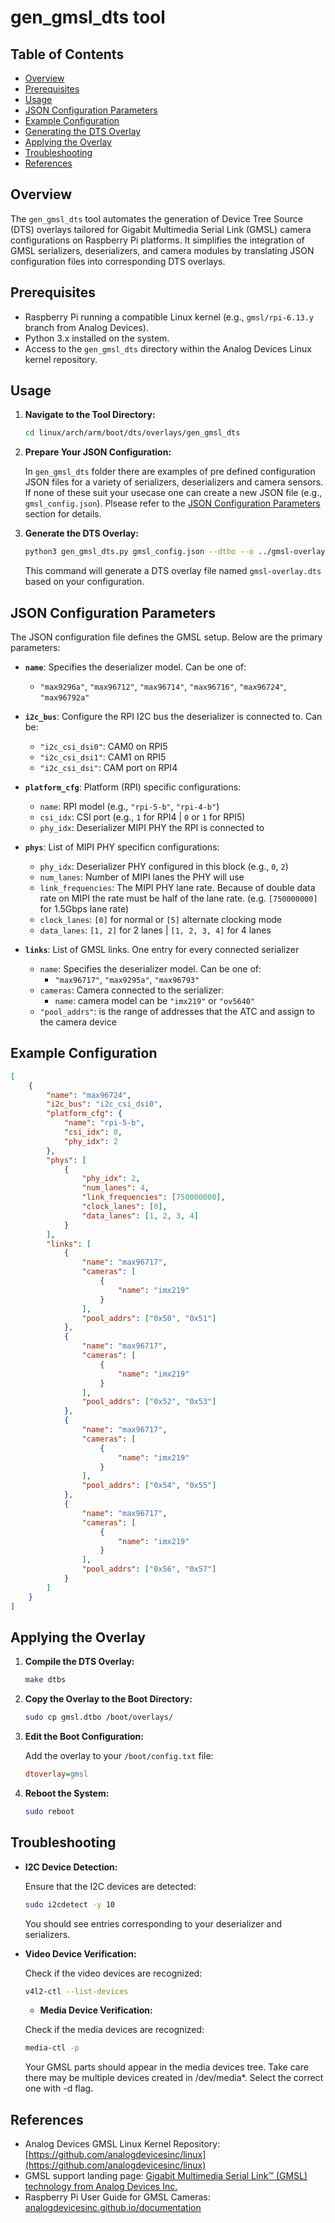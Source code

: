 # gen_gmsl_dts tool

## Table of Contents

- [Overview](#overview)
- [Prerequisites](#prerequisites)
- [Usage](#usage)
- [JSON Configuration Parameters](#json-configuration-parameters)
- [Example Configuration](#example-configuration)
- [Generating the DTS Overlay](#generating-the-dts-overlay)
- [Applying the Overlay](#applying-the-overlay)
- [Troubleshooting](#troubleshooting)
- [References](#references)

## Overview

The `gen_gmsl_dts` tool automates the generation of Device Tree Source (DTS) overlays tailored for Gigabit Multimedia Serial Link (GMSL) camera configurations on Raspberry Pi platforms. It simplifies the integration of GMSL serializers, deserializers, and camera modules by translating JSON configuration files into corresponding DTS overlays.

## Prerequisites

- Raspberry Pi running a compatible Linux kernel (e.g., `gmsl/rpi-6.13.y` branch from Analog Devices).
- Python 3.x installed on the system.
- Access to the `gen_gmsl_dts` directory within the Analog Devices Linux kernel repository.

## Usage

1. **Navigate to the Tool Directory:**

   ```bash
   cd linux/arch/arm/boot/dts/overlays/gen_gmsl_dts
   ```

2. **Prepare Your JSON Configuration:**

   In `gen_gmsl_dts` folder there are examples of pre defined configuration JSON files for a variety of serializers, deserializers and camera sensors. If none of these suit your usecase one can create a new JSON file (e.g., `gmsl_config.json`). Plsease refer to the [JSON Configuration Parameters](#json-configuration-parameters) section for details.

3. **Generate the DTS Overlay:**

   ```bash
   python3 gen_gmsl_dts.py gmsl_config.json --dtbo --o ../gmsl-overlay.dts
   ```

   This command will generate a DTS overlay file named `gmsl-overlay.dts` based on your configuration.

## JSON Configuration Parameters

The JSON configuration file defines the GMSL setup. Below are the primary parameters:

- **`name`**: Specifies the deserializer model. Can be one of:
  - `"max9296a"`, `"max96712"`, `"max96714"`, `"max96716"`, `"max96724"`, `"max96792a"`

- **`i2c_bus`**: Configure the RPI I2C bus the deserializer is connected to. Can be:
  - `"i2c_csi_dsi0"`: CAM0 on RPI5
  - `"i2c_csi_dsi1"`: CAM1 on RPI5
  - `"i2c_csi_dsi"`: CAM port on RPI4

- **`platform_cfg`**: Platform (RPI) specific configurations:
  - `name`: RPI model (e.g., `"rpi-5-b"`, `"rpi-4-b"`)
  - `csi_idx`: CSI port (e.g., `1` for RPI4 | `0` or `1` for RPI5)
  - `phy_idx`: Deserializer MIPI PHY the RPI is connected to

- **`phys`**: List of MIPI PHY specificn configurations:
  - `phy_idx`: Deserializer PHY configured in this block (e.g., `0`, `2`)
  - `num_lanes`: Number of MIPI lanes the PHY will use
  - `link_frequencies`: The MIPI PHY lane rate. Because of double data rate on MIPI
  the rate must be half of the lane rate. (e.g. `[750000000]` for 1.5Gbps lane rate)
  - `clock_lanes`: `[0]` for normal or `[5]` alternate clocking mode
  - `data_lanes`: `[1, 2]` for 2 lanes | `[1, 2, 3, 4]` for 4 lanes
- **`links`**: List of GMSL links. One entry for every connected serializer
  - `name`: Specifies the deserializer model. Can be one of:
    - `"max96717"`, `"max9295a"`, `"max96793"`
  - `cameras`: Camera connected to the serializer:
    - `name`: camera model can be `"imx219"` or `"ov5640"`
  - `"pool_addrs"`: is the range of addresses that the ATC and assign to the camera device

## Example Configuration

```json
[
    {
        "name": "max96724",
        "i2c_bus": "i2c_csi_dsi0",
        "platform_cfg": {
            "name": "rpi-5-b",
            "csi_idx": 0,
            "phy_idx": 2
        },
        "phys": [
            {
                "phy_idx": 2,
                "num_lanes": 4,
                "link_frequencies": [750000000],
                "clock_lanes": [0],
                "data_lanes": [1, 2, 3, 4]
            }
        ],
        "links": [
            {
                "name": "max96717",
                "cameras": [
                    {
                        "name": "imx219"
                    }
                ],
                "pool_addrs": ["0x50", "0x51"]
            },
            {
                "name": "max96717",
                "cameras": [
                    {
                        "name": "imx219"
                    }
                ],
                "pool_addrs": ["0x52", "0x53"]
            },
            {
                "name": "max96717",
                "cameras": [
                    {
                        "name": "imx219"
                    }
                ],
                "pool_addrs": ["0x54", "0x55"]
            },
            {
                "name": "max96717",
                "cameras": [
                    {
                        "name": "imx219"
                    }
                ],
                "pool_addrs": ["0x56", "0x57"]
            }
        ]
    }
]
```

## Applying the Overlay

1. **Compile the DTS Overlay:**

   ```bash
   make dtbs
   ``` 

2. **Copy the Overlay to the Boot Directory:**

   ```bash
   sudo cp gmsl.dtbo /boot/overlays/
   ```

3. **Edit the Boot Configuration:**

   Add the overlay to your `/boot/config.txt` file:

   ```ini
   dtoverlay=gmsl
   ```

4. **Reboot the System:**

   ```bash
   sudo reboot
   ```

## Troubleshooting

- **I2C Device Detection:**

  Ensure that the I2C devices are detected:

  ```bash
  sudo i2cdetect -y 10
  ```

  You should see entries corresponding to your deserializer and serializers.

- **Video Device Verification:**

  Check if the video devices are recognized:

  ```bash
  v4l2-ctl --list-devices
  ```

  - **Media Device Verification:**

  Check if the media devices are recognized:

  ```bash
  media-ctl -p
  ```

  Your GMSL parts should appear in the media devices tree. Take care there may be multiple devices created in /dev/media*. Select the correct one with -d flag.

## References

- Analog Devices GMSL Linux Kernel Repository: [https://github.com/analogdevicesinc/linux](https://github.com/analogdevicesinc/linux)
- GMSL support landing page: [Gigabit Multimedia Serial Link™ (GMSL) technology from Analog Devices Inc.](https://github.com/analogdevicesinc/gmsl)
- Raspberry Pi User Guide for GMSL Cameras: [analogdevicesinc.github.io/documentation](https://analogdevicesinc.github.io/documentation/solutions/reference-designs/ad-gmslcamrpi-adp/raspberry-pi-user-guide/index.html)
